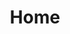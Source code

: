 ---
title: Home
gallery_images:
  - "https://ik.imagekit.io/azupnt3mqx/mako-construction-renovation-1.webp"
  - "https://ik.imagekit.io/azupnt3mqx/mako-construction-renovation-2.webp"
  - "https://ik.imagekit.io/azupnt3mqx/mako-construction-renovation-3.webp"
  - "https://ik.imagekit.io/azupnt3mqx/mako-construction-renovation-4.webp"
  - "https://ik.imagekit.io/azupnt3mqx/mako-constuction-renovation-5.jpg"
  - "https://ik.imagekit.io/azupnt3mqx/mako-constuction-renovation-6.jpg"
  - "https://ik.imagekit.io/azupnt3mqx/mako-constuction-renovation-7.jpg"
  - "https://ik.imagekit.io/azupnt3mqx/mako-constuction-renovation-8.jpg"
  
about_us_images:
  - src: "https://ik.imagekit.io/azupnt3mqx/mako-image-interior-1.webp?updatedAt=1722905946761"
    alt: "people outside"
  - src: "https://ik.imagekit.io/azupnt3mqx/mako-image-interior-2.webp?updatedAt=1722905946522"
    alt: "people inside"
  - src: "https://ik.imagekit.io/azupnt3mqx/mako-image-interior-1.webp?updatedAt=1722905946761"
    alt: "interior design"
  - src: "https://ik.imagekit.io/azupnt3mqx/mako-image-interior-2.webp?   updatedAt=1722905946522"
    alt: "interior design"

---